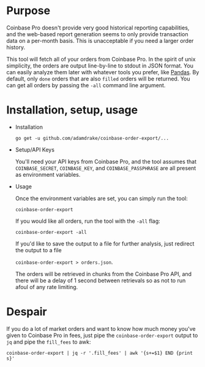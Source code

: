 # Purpose

Coinbase Pro doesn't provide very good historical reporting capabilities, and the web-based report generation seems to only provide transaction data on a per-month basis.  This is unacceptable if you need a larger order history.

This tool will fetch all of your orders from Coinbase Pro.  In the spirit of unix simplicity, the orders are output line-by-line to stdout in JSON format.  You can easily analyze them later with whatever tools you prefer, like [Pandas](https://pandas.pydata.org).  By default, only `done` orders that are also `filled` orders will be returned.  You can get all orders by passing the `-all` command line argument.

# Installation, setup, usage

* Installation

    `go get -u github.com/adamdrake/coinbase-order-export/...`

* Setup/API Keys

    You'll need your API keys from Coinbase Pro, and the tool assumes that `COINBASE_SECRET`, `COINBASE_KEY`, and `COINBASE_PASSPHRASE` are all present as environment variables.

* Usage

    Once the environment variables are set, you can simply run the tool:

    `coinbase-order-export`

    If you would like all orders, run the tool with the `-all` flag:

    `coinbase-order-export -all`

    If you'd like to save the output to a file for further analysis, just redirect the output to a file
    
    `coinbase-order-export > orders.json`.

    The orders will be retrieved in chunks from the Coinbase Pro API, and there will be a delay of 1 second between retrievals so as not to run afoul of any rate limiting.

# Despair

If you do a lot of market orders and want to know how much money you've given to Coinbase Pro in fees, just pipe the `coinbase-order-export` output to `jq` and pipe the `fill_fees` to awk:

`coinbase-order-export | jq -r '.fill_fees' | awk '{s+=$1} END {print s}'`